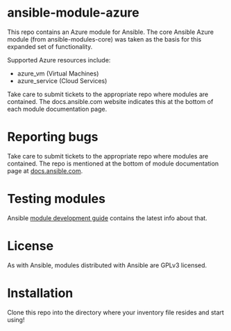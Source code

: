 ansible-module-azure
====================

This repo contains an Azure module for Ansible. The core Ansible Azure module (from ansible-modules-core) was taken as the basis for this expanded set of functionality.

Supported Azure resources include:
* azure_vm (Virtual Machines)
* azure_service (Cloud Services)

Take care to submit tickets to the appropriate repo where modules are contained.  The docs.ansible.com website indicates this at the bottom of each module documentation page.

Reporting bugs
==============

Take care to submit tickets to the appropriate repo where modules are contained. The repo is mentioned at the bottom of module documentation page at [docs.ansible.com](http://docs.ansible.com/).

Testing modules
===============

Ansible [module development guide](http://docs.ansible.com/developing_modules.html#testing-modules) contains the latest info about that.

License
=======

As with Ansible, modules distributed with Ansible are GPLv3 licensed.

Installation
============

Clone this repo into the directory where your inventory file resides and start using!
